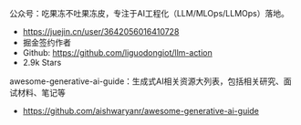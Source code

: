 公众号：吃果冻不吐果冻皮，专注于AI工程化（LLM/MLOps/LLMOps）落地。
- https://juejin.cn/user/3642056016410728
- 掘金签约作者
- Github: https://github.com/liguodongiot/llm-action
- 2.9k Stars

awesome-generative-ai-guide：生成式AI相关资源大列表，包括相关研究、面试材料、笔记等
- https://github.com/aishwaryanr/awesome-generative-ai-guide
